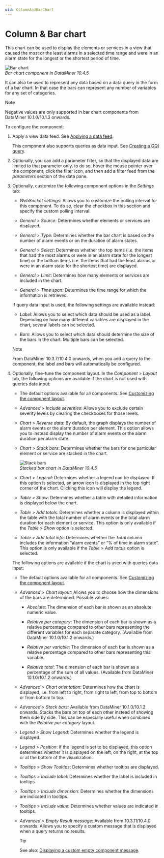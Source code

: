 ```yaml
---
uid: ColumnAndBarChart
---
```


# Column & Bar chart

This chart can be used to display the elements or services in a view that caused the most or the least alarms in a selected time range and were in an alarm state for the longest or the shortest period of time.

![Bar chart](~/user-guide/images/Bar_Chart.png)<br>*Bar chart component in DataMiner 10.4.5*

It can also be used to represent any data based on a data query in the form of a bar chart. In that case the bars can represent any number of variables for any set of categories.

> [!NOTE]
> Negative values are only supported in bar chart components from DataMiner 10.1.0/10.1.3 onwards.

To configure the component:

1. Apply a view data feed. See [Applying a data feed](xref:Apply_Data_Feed).

   This component also supports queries as data input. See [Creating a GQI query](xref:Creating_GQI_query).

1. Optionally, you can add a parameter filter, so that the displayed data are limited to that parameter only. to do so, hover the mouse pointer over the component, click the filter icon, and then add a filter feed from the *parameters* section of the data pane.

1. Optionally, customize the following component options in the *Settings* tab:

   - *WebSocket settings*: Allows you to customize the polling interval for this component. To do so, clear the checkbox in this section and specify the custom polling interval.

   - *General* \> *Source*: Determines whether elements or services are displayed.

   - *General* \> *Type*: Determines whether the bar chart is based on the number of alarm events or on the duration of alarm states.

   - *General* \> *Select*: Determines whether the top items (i.e. the items that had the most alarms or were in an alarm state for the longest time) or the bottom items (i.e. the items that had the least alarms or were in an alarm state for the shortest time) are displayed.

   - *General* \> *Limit*: Determines how many elements or services are included in the chart.

   - *General* \> *Time span*: Determines the time range for which the information is retrieved.

   If query data input is used, the following settings are available instead:

   - *Label*: Allows you to select which data should be used as a label. Depending on how many different variables are displayed in the chart, several labels can be selected.

   - *Bars*: Allows you to select which data should determine the size of the bars in the chart. Multiple bars can be selected.

   > [!NOTE]
   > From DataMiner 10.3.7/10.4.0 onwards, when you add a query to the component, the label and bars will automatically be configured. <!-- RN 36229 -->

1. Optionally, fine-tune the component layout. In the *Component* > *Layout* tab, the following options are available if the chart is not used with queries data input:

   - The default options available for all components. See [Customizing the component layout](xref:Customize_Component_Layout).

   - *Advanced* \> *Include severities*: Allows you to exclude certain severity levels by clearing the checkboxes for those levels.

   - *Chart* > *Reverse data*: By default, the graph displays the number of alarm events or the alarm duration per element. This option allows you to instead display the number of alarm events or the alarm duration per alarm state.

   - *Chart* > *Stack bars*: Determines whether the bars for one particular element or service are stacked in the chart.

     ![Stack bars](~/user-guide/images/Stack_Bars.png)<br>*Stacked bar chart in DataMiner 10.4.5*

   - *Chart* > *Legend*: Determines whether a legend can be displayed. If this option is selected, an arrow icon is displayed in the top right corner of the chart. Clicking this icon will display the legend.

   - *Table* > *Show*: Determines whether a table with detailed information is displayed below the chart.

   - *Table* > *Add totals*: Determines whether a column is displayed within the table with the total number of alarm events or the total alarm duration for each element or service. This option is only available if the *Table* > *Show* option is selected.

   - *Table* > *Add total info*: Determines whether the *Total* column includes the information “alarm events” or “% of time in alarm state”. This option is only available if the *Table* > *Add totals* option is selected.

   The following options are available if the chart is used with queries data input:

   - The default options available for all components. See [Customizing the component layout](xref:Customize_Component_Layout).

   - *Advanced \> Chart layout*: Allows you to choose how the dimensions of the bars are determined. Possible values:

     - *Absolute*: The dimension of each bar is shown as an absolute numeric value.

     - *Relative per category*: The dimension of each bar is shown as a relative percentage compared to other bars representing the different variables for each separate category. (Available from DataMiner 10.1.0/10.1.2 onwards.)

     - *Relative per variable:* The dimension of each bar is shown as a relative percentage compared to other bars representing this variable.

     - *Relative total*: The dimension of each bar is shown as a percentage of the sum of all values. (Available from DataMiner 10.1.0/10.1.2 onwards.)

   - *Advanced \> Chart orientation*: Determines how the chart is displayed, i.e. from left to right, from right to left, from top to bottom or from bottom to top.

   - *Advanced* \> *Stack bars:* Available from DataMiner 10.1.0/10.1.2 onwards. Stacks the bars on top of each other instead of showing them side by side. This can be especially useful when combined with the *Relative per category* layout.

   - *Legend \> Show Legend*: Determines whether the legend is displayed.

   - *Legend \> Position*: If the legend is set to be displayed, this option determines whether it is displayed on the left, on the right, at the top or at the bottom of the visualization.

   - *Tooltips* > *Show Tooltips*: Determines whether tooltips are displayed.

   - *Tooltips* > *Include label*: Determines whether the label is included in tooltips.

   - *Tooltips* > *Include dimension*:  Determines whether the dimensions are indicated in tooltips.

   - *Tooltips* > *Include value*: Determines whether values are indicated in tooltips.

   - *Advanced* \> *Empty Result message*: Available from 10.3.11/10.4.0 onwards<!-- RN 37173 -->. Allows you to specify a custom message that is displayed when a query returns no results.

     > [!TIP]
     > See also: [Displaying a custom empty component message](xref:Tutorial_Dashboards_Displaying_a_custom_empty_component_message).
